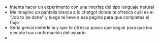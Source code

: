 - Intenta hacer un experimento con una interfaz del tipo lenguaje natural
- Me imagino un pantalla blanca a lo chatgpt dónde te ofrezca cuál es el "Job to be done" y luego te lleve a esa página para que completes el flujo
- Sería genial meterle ia y que te ofrezca pasos que seguir para que los ejecute tras confirmación del usuario
-